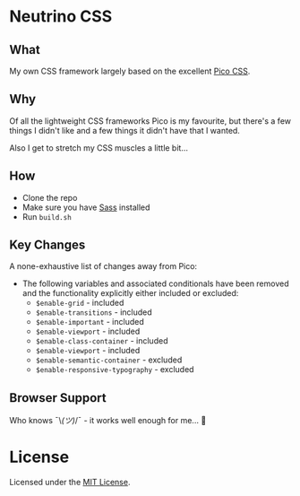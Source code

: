# Neutrino CSS

## What

My own CSS framework largely based on the excellent [Pico CSS](https://github.com/picocss/pico).

## Why

Of all the lightweight CSS frameworks Pico is my favourite, but there's a few
things I didn't like and a few things it didn't have that I wanted.

Also I get to stretch my CSS muscles a little bit...

## How

- Clone the repo
- Make sure you have [Sass](https://sass-lang.com/) installed
- Run `build.sh`

## Key Changes

A none-exhaustive list of changes away from Pico:
- The following variables and associated conditionals have been removed
  and the functionality explicitly either included or excluded:
  - `$enable-grid` - included
  - `$enable-transitions` - included
  - `$enable-important` - included
  - `$enable-viewport` - included
  - `$enable-class-container` - included
  - `$enable-viewport` - included
  - `$enable-semantic-container` - excluded
  - `$enable-responsive-typography` - excluded

## Browser Support

Who knows ¯\\_(ツ)_/¯ - it works well enough for me... 🤣

# License

Licensed under the [MIT License](LICENSE.md).
